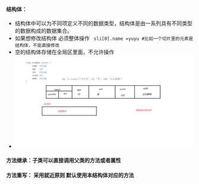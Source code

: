 #### 结构体：

+ 结构体中可以为不同项定义不同的数据类型，结构体是由一系列具有不同类型的数据构成的数据集合。
+ 如果想修改结构体  必须整体操作 ` sli[0].name =yuyu #比如一个切片里的元素是结构体，不能直接修改`
+ 空的结构体存储在全局区里面，不允许操作 
+ <img src="../img\04结构体内存存储.png" alt="04结构体内存存储" style="zoom:75%;" />

#### 方法继承：子类可以直接调用父类的方法或者属性

####  方法重写： 采用就近原则 默认使用本结构体对应的方法

